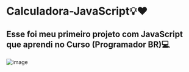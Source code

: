 # Calculadora-JavaScript💡❤️

## Esse foi meu primeiro projeto com JavaScript que aprendi no Curso (Programador BR)💻

![image](https://user-images.githubusercontent.com/122760805/218141293-91ad3b8f-07ab-494b-9811-b44a51429f30.png)


